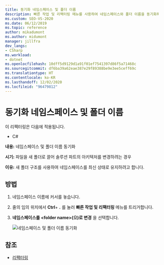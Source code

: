 ```yaml
---
title: 동기화 네임스페이스 및 폴더 이름
description: 빠른 작업 및 리팩터링 메뉴를 사용하여 네임스페이스와 폴더 이름을 동기화하는 방법을 알아봅니다.
ms.custom: SEO-VS-2020
ms.date: 06/12/2019
ms.topic: reference
author: mikadumont
ms.author: midumont
manager: jillfra
dev_langs:
- CSharp
ms.workload:
- dotnet
ms.openlocfilehash: 10dff5d9129d1a91f01ef7541397d86f5a71468c
ms.sourcegitcommit: df6ba39a62eae387e29f89388be9e3ee5ceff69c
ms.translationtype: HT
ms.contentlocale: ko-KR
ms.lasthandoff: 12/02/2020
ms.locfileid: "96479812"
---
```

# <a name="sync-namespace-and-folder-name"></a>동기화 네임스페이스 및 폴더 이름

이 리팩터링은 다음에 적용됩니다.

- C#

**내용:** 네임스페이스 및 폴더 이름 동기화

**시기:** 파일을 새 폴더로 끌어 솔루션 파트의 아키텍처를 변경하려는 경우 

**이유:** 새 폴더 구조를 사용하여 네임스페이스를 최신 상태로 유지하려고 합니다.

## <a name="how-to"></a>방법

1. 네임스페이스 이름에 커서를 놓습니다.
2. 줄의 임의 위치에서 **Ctrl**+ **.** 를 눌러 **빠른 작업 및 리팩터링** 메뉴를 트리거합니다.
3. **네임스페이스를 \<folder name>(으)로 변경** 을 선택합니다.

   ![네임스페이스 및 폴더 이름 동기화](media/sync-namespace-and-folder-name.png)

## <a name="see-also"></a>참조

- [리팩터링](../refactoring-in-visual-studio.md)
